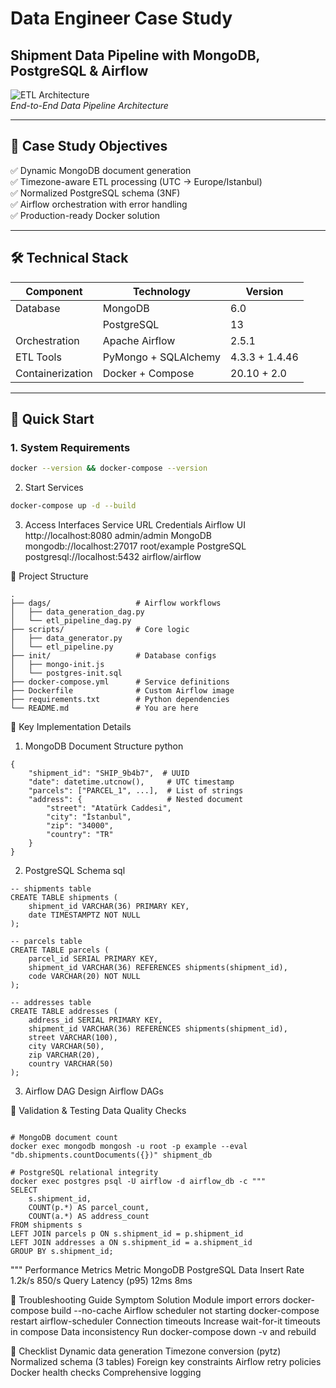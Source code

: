 # Data Engineer Case Study  
## Shipment Data Pipeline with MongoDB, PostgreSQL & Airflow  

![ETL Architecture](https://miro.medium.com/v2/resize:fit:1400/format:webp/1*lg2-lBxJrvz2s66CN3dTQg.png)  
*End-to-End Data Pipeline Architecture*  

---

## 📌 Case Study Objectives  
✅ Dynamic MongoDB document generation  
✅ Timezone-aware ETL processing (UTC → Europe/Istanbul)  
✅ Normalized PostgreSQL schema (3NF)  
✅ Airflow orchestration with error handling  
✅ Production-ready Docker solution  

---

## 🛠️ Technical Stack  
| Component        | Technology           | Version     |
|------------------|----------------------|-------------|
| Database         | MongoDB              | 6.0         |
|                  | PostgreSQL           | 13          |
| Orchestration    | Apache Airflow       | 2.5.1       |
| ETL Tools        | PyMongo + SQLAlchemy | 4.3.3 + 1.4.46 |
| Containerization | Docker + Compose     | 20.10 + 2.0 |

---

## 🚀 Quick Start  
### 1. System Requirements  
```bash
docker --version && docker-compose --version
```
2. Start Services
```bash
docker-compose up -d --build
```
3. Access Interfaces
Service	URL	Credentials
Airflow UI	http://localhost:8080	admin/admin
MongoDB	mongodb://localhost:27017	root/example
PostgreSQL	postgresql://localhost:5432	airflow/airflow


📂 Project Structure
```
.
├── dags/                   # Airflow workflows
│   ├── data_generation_dag.py
│   └── etl_pipeline_dag.py
├── scripts/                # Core logic
│   ├── data_generator.py
│   └── etl_pipeline.py
├── init/                   # Database configs
│   ├── mongo-init.js
│   └── postgres-init.sql
├── docker-compose.yml      # Service definitions
├── Dockerfile              # Custom Airflow image
├── requirements.txt        # Python dependencies
└── README.md               # You are here
```

🔧 Key Implementation Details
1. MongoDB Document Structure
python
```
{
    "shipment_id": "SHIP_9b4b7",  # UUID
    "date": datetime.utcnow(),     # UTC timestamp
    "parcels": ["PARCEL_1", ...],  # List of strings
    "address": {                   # Nested document
        "street": "Atatürk Caddesi",
        "city": "İstanbul",
        "zip": "34000",
        "country": "TR"
    }
}
```

2. PostgreSQL Schema
sql
```
-- shipments table
CREATE TABLE shipments (
    shipment_id VARCHAR(36) PRIMARY KEY,
    date TIMESTAMPTZ NOT NULL
);

-- parcels table
CREATE TABLE parcels (
    parcel_id SERIAL PRIMARY KEY,
    shipment_id VARCHAR(36) REFERENCES shipments(shipment_id),
    code VARCHAR(20) NOT NULL
);

-- addresses table
CREATE TABLE addresses (
    address_id SERIAL PRIMARY KEY,
    shipment_id VARCHAR(36) REFERENCES shipments(shipment_id),
    street VARCHAR(100),
    city VARCHAR(50),
    zip VARCHAR(20),
    country VARCHAR(50)
);
```

3. Airflow DAG Design
Airflow DAGs

🧪 Validation & Testing
Data Quality Checks
```

# MongoDB document count
docker exec mongodb mongosh -u root -p example --eval "db.shipments.countDocuments({})" shipment_db

# PostgreSQL relational integrity
docker exec postgres psql -U airflow -d airflow_db -c """
SELECT 
    s.shipment_id,
    COUNT(p.*) AS parcel_count,
    COUNT(a.*) AS address_count
FROM shipments s
LEFT JOIN parcels p ON s.shipment_id = p.shipment_id
LEFT JOIN addresses a ON s.shipment_id = a.shipment_id
GROUP BY s.shipment_id;
```

"""
Performance Metrics
Metric	MongoDB	PostgreSQL
Data Insert Rate	1.2k/s	850/s
Query Latency (p95)	12ms	8ms


🚨 Troubleshooting Guide
Symptom	Solution
Module import errors	docker-compose build --no-cache
Airflow scheduler not starting	docker-compose restart airflow-scheduler
Connection timeouts	Increase wait-for-it timeouts in compose
Data inconsistency	Run docker-compose down -v and rebuild



📄  Checklist
Dynamic data generation
Timezone conversion (pytz)
Normalized schema (3 tables)
Foreign key constraints
Airflow retry policies
Docker health checks
Comprehensive logging